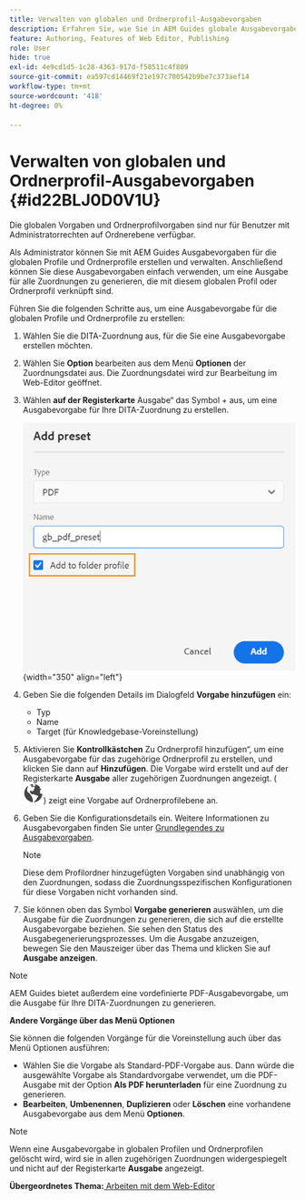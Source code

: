 ```yaml
---
title: Verwalten von globalen und Ordnerprofil-Ausgabevorgaben
description: Erfahren Sie, wie Sie in AEM Guides globale Ausgabevorgaben und Ordnerprofile als Admin-Benutzerinnen und -Benutzer erstellen, bearbeiten, umbenennen, duplizieren und löschen.
feature: Authoring, Features of Web Editor, Publishing
role: User
hide: true
exl-id: 4e9cd1d5-1c28-4363-917d-f58511c4f809
source-git-commit: ea597cd14469f21e197c700542b9be7c373aef14
workflow-type: tm+mt
source-wordcount: '418'
ht-degree: 0%

---
```


# Verwalten von globalen und Ordnerprofil-Ausgabevorgaben {#id22BLJ0D0V1U}

Die globalen Vorgaben und Ordnerprofilvorgaben sind nur für Benutzer mit Administratorrechten auf Ordnerebene verfügbar.

Als Administrator können Sie mit AEM Guides Ausgabevorgaben für die globalen Profile und Ordnerprofile erstellen und verwalten. Anschließend können Sie diese Ausgabevorgaben einfach verwenden, um eine Ausgabe für alle Zuordnungen zu generieren, die mit diesem globalen Profil oder Ordnerprofil verknüpft sind.

Führen Sie die folgenden Schritte aus, um eine Ausgabevorgabe für die globalen Profile und Ordnerprofile zu erstellen:

1. Wählen Sie die DITA-Zuordnung aus, für die Sie eine Ausgabevorgabe erstellen möchten.
1. Wählen Sie **Option** bearbeiten aus dem Menü **Optionen** der Zuordnungsdatei aus. Die Zuordnungsdatei wird zur Bearbeitung im Web-Editor geöffnet.
1. Wählen **auf der Registerkarte** Ausgabe“ das Symbol + aus, um eine Ausgabevorgabe für Ihre DITA-Zuordnung zu erstellen.

   ![](images/add-global-output-preset.png){width="350" align="left"}

1. Geben Sie die folgenden Details im Dialogfeld **Vorgabe hinzufügen** ein:
   - Typ
   - Name
   - Target \(für Knowledgebase-Voreinstellung\)
1. Aktivieren Sie **Kontrollkästchen** Zu Ordnerprofil hinzufügen“, um eine Ausgabevorgabe für das zugehörige Ordnerprofil zu erstellen, und klicken Sie dann auf **Hinzufügen**. Die Vorgabe wird erstellt und auf der Registerkarte **Ausgabe** aller zugehörigen Zuordnungen angezeigt. \( ![](images/global-preset-icon.svg)\) zeigt eine Vorgabe auf Ordnerprofilebene an.
1. Geben Sie die Konfigurationsdetails ein. Weitere Informationen zu Ausgabevorgaben finden Sie unter [Grundlegendes zu Ausgabevorgaben](./generate-output-understand-presets.md).

   >[!NOTE]
   >
   > Diese dem Profilordner hinzugefügten Vorgaben sind unabhängig von den Zuordnungen, sodass die Zuordnungsspezifischen Konfigurationen für diese Vorgaben nicht vorhanden sind.

1. Sie können oben das Symbol **Vorgabe generieren** auswählen, um die Ausgabe für die Zuordnungen zu generieren, die sich auf die erstellte Ausgabevorgabe beziehen. Sie sehen den Status des Ausgabegenerierungsprozesses. Um die Ausgabe anzuzeigen, bewegen Sie den Mauszeiger über das Thema und klicken Sie auf **Ausgabe anzeigen**.

>[!NOTE]
>
> AEM Guides bietet außerdem eine vordefinierte PDF-Ausgabevorgabe, um die Ausgabe für Ihre DITA-Zuordnungen zu generieren.

**Andere Vorgänge über das Menü Optionen**

Sie können die folgenden Vorgänge für die Voreinstellung auch über das Menü Optionen ausführen:

- Wählen Sie die Vorgabe als Standard-PDF-Vorgabe aus. Dann würde die ausgewählte Vorgabe als Standardvorgabe verwendet, um die PDF-Ausgabe mit der Option **Als PDF herunterladen** für eine Zuordnung zu generieren.
- **Bearbeiten**, **Umbenennen**, **Duplizieren** oder **Löschen** eine vorhandene Ausgabevorgabe aus dem Menü **Optionen**.

>[!NOTE]
>
> Wenn eine Ausgabevorgabe in globalen Profilen und Ordnerprofilen gelöscht wird, wird sie in allen zugehörigen Zuordnungen widergespiegelt und nicht auf der Registerkarte **Ausgabe** angezeigt.

**Übergeordnetes Thema:**[ Arbeiten mit dem Web-Editor](web-editor.md)
